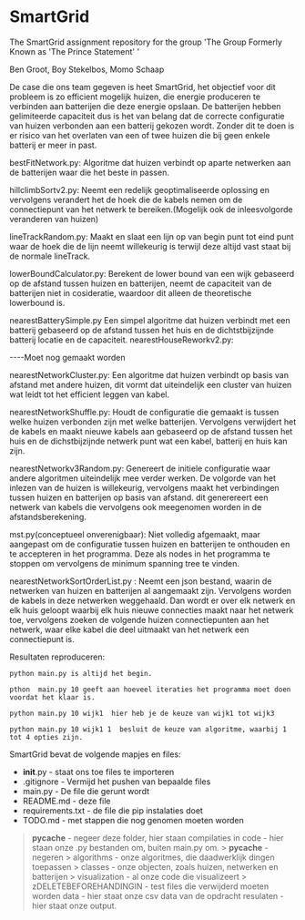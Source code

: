 # SmartGrid
The SmartGrid assignment repository for the group 'The Group Formerly Known as 'The Prince Statement' '

Ben Groot, Boy Stekelbos, Momo Schaap

De case die ons team gegeven is heet SmartGrid, het objectief voor dit probleem is zo efficient mogelijk huizen, die energie produceren te verbinden aan batterijen die deze energie opslaan. De batterijen hebben gelimiteerde capaciteit dus is het van belang dat de correcte configuratie van huizen verbonden aan een batterij gekozen wordt. Zonder dit te doen is er risico van het overlaten van een of twee huizen die bij geen enkele batterij er meer in past. 


bestFitNetwork.py:
Algoritme dat huizen verbindt op aparte netwerken aan de batterijen waar die het beste in passen.

hillclimbSortv2.py:
Neemt een redelijk geoptimaliseerde oplossing en vervolgens verandert het de hoek die de kabels nemen om de connectiepunt van het netwerk te bereiken.(Mogelijk ook de inleesvolgorde veranderen van huizen)

lineTrackRandom.py:
Maakt en slaat een lijn op van begin punt tot eind punt waar de hoek die de lijn neemt  willekeurig is terwijl deze altijd vast staat bij de normale lineTrack.

lowerBoundCalculator.py:
Berekent de lower bound van een wijk gebaseerd op de afstand tussen huizen en batterijen, neemt de capaciteit van de batterijen niet in cosideratie, waardoor dit alleen de theoretische lowerbound is.

nearestBatterySimple.py
Een simpel algoritme dat huizen verbindt met een batterij gebaseerd op de afstand tussen het huis en de dichtstbijzijnde batterij locatie en de capaciteit.
nearestHouseReworkv2.py:

----Moet nog gemaakt worden

nearestNetworkCluster.py:
Een algoritme dat huizen verbindt op basis van afstand met andere huizen, dit vormt dat uiteindelijk een cluster van huizen wat leidt tot het efficient leggen van kabel.

nearestNetworkShuffle.py:
Houdt de configuratie die gemaakt is tussen welke huizen verbonden zijn met welke batterijen. Vervolgens verwijdert het de kabels en maakt nieuwe kabels aan gebaseerd op de afstand tussen het huis en de dichstbijzijnde netwerk punt wat een kabel, batterij en huis kan zijn.

nearestNetworkv3Random.py:
Genereert de initiele configuratie waar andere algoritmen uiteindelijk mee verder werken. De volgorde van het inlezen van de huizen is willekeurig, vervolgens maakt het verbindingen tussen huizen en batterijen op basis van afstand. dit generereert een netwerk van kabels die vervolgens ook meegenomen worden in de afstandsberekening.

mst.py(conceptueel onverenigbaar):
Niet volledig afgemaakt, maar aangepast om de configuratie tussen huizen en batterijen te onthouden en te accepteren in het programma. Deze als nodes in het programma te stoppen om vervolgens de minimum spanning tree te vinden.

nearestNetworkSortOrderList.py :
Neemt een json bestand, waarin de netwerken van huizen en batterijen al aangemaakt zijn. Vervolgens worden de kabels in deze netwerken weggehaald. Dan wordt er over elk netwerk en elk huis geloopt waarbij elk huis nieuwe connecties maakt naar het netwerk toe, vervolgens zoeken de volgende huizen connectiepunten aan het netwerk, waar elke kabel die deel uitmaakt van het netwerk een connectiepunt is.




Resultaten reproduceren:

    python main.py is altijd het begin.
    
    pthon  main.py 10 geeft aan hoeveel iteraties het programma moet doen voordat het klaar is.
    
    python main.py 10 wijk1  hier heb je de keuze van wijk1 tot wijk3
    
    python main.py 10 wijk1 1  besluit de keuze van algoritme, waarbij 1 tot 4 opties zijn.


SmartGrid bevat de volgende mapjes en files:

- __init__.py - staat ons toe files te importeren
- .gitignore - Vermijd het pushen van bepaalde files
- main.py - De file die gerunt wordt
- README.md - deze file
- requirements.txt - de file die pip instalaties doet
- TODO.md - met stappen die nog genomen moeten worden
> __pycache__ - negeer deze folder, hier staan compilaties in
> code - hier staan onze .py bestanden om, buiten main.py om.
    > __pycache__ - negeren
    > algorithms - onze algoritmes, die daadwerklijk dingen toepassen
    > classes - onze objecten, zoals huizen, netwerken en batterijen
    > visualization - al onze code die visualizeert
    > zDELETEBEFOREHANDINGIN - test files die verwijderd moeten worden
> data - hier staat onze csv data van de opdracht
> resulaten - hier staat onze output.





